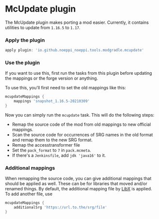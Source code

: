 # McUpdate plugin

The McUpdate plugin makes porting a mod easier. Currently, it contains utilities to update from `1.16.5` to `1.17`.

### Apply the plugin

```groovy
apply plugin: 'io.github.noeppi_noeppi.tools.modgradle.mcupdate'
```

### Use the plugin

If you want to use this, first run the tasks from this plugin before updating the mappings or the forge version or anything.

To use this, you'll first need to set the old mappings like this:

```groovy
mcupdateMappings {
    mappings 'snapshot_1.16.5-20210309'
}
```

Now you can simply run the `mcupdate` task. This will do the following steps:

  * Remap the source code of the mod from old mappings to new official mappings.
  * Scan the source code for occurrences of SRG names in the old format and remap them to the new SRG format.
  * Remap the accesstransformer file
  * Set the `pack_format` to `7` in `pack.mcmeta`.
  * If there's a `Jenkinsfile`, add `jdk 'java16'` to it.

### Additional mappings

When remapping the source code, you can give additional mappings that should be applied as well. These can be for libraries that moved and/or renamed things. By default, the additional mapping file by [LibX](https://github.com/noeppi-noeppi/LibX/blob/1.17/mcupdate.csrg) is applied. To add another file, use

```groovy
mcupdateMappings {
    additionalSrg 'https://url.to.the/srg/file'
}
```